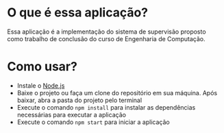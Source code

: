 # O que é essa aplicação?
Essa aplicação é a implementação do sistema de supervisão proposto como trabalho de conclusão do curso de Engenharia de Computação.

# Como usar?
* Instale o [Node.js](https://nodejs.org/en/)
* Baixe o projeto ou faça um clone do repositório em sua máquina. Após baixar, abra a pasta do projeto pelo terminal
* Execute o comando `npm install` para instalar as dependências necessárias para executar a aplicação
* Execute o comando `npm start` para iniciar a aplicação

